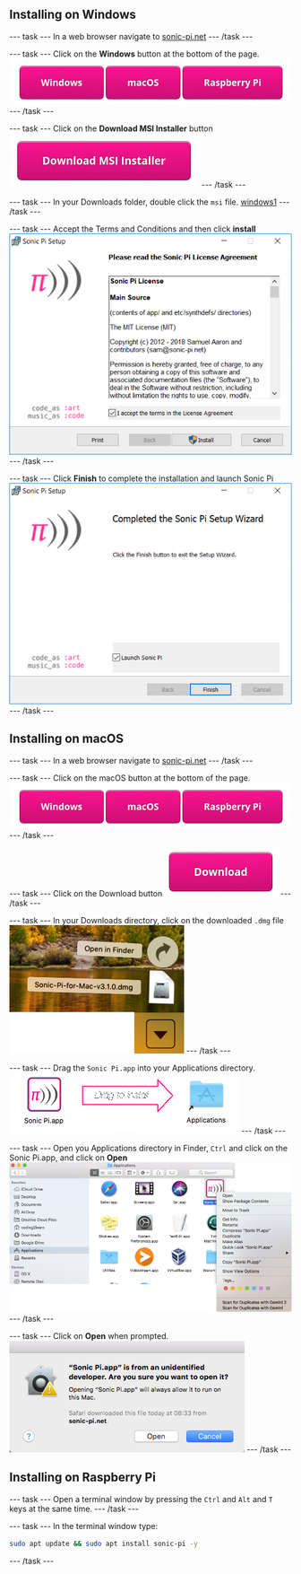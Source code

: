 ## Installing on Windows

--- task ---
In a web browser navigate to [sonic-pi.net](https://sonic-pi.net/)
--- /task ---

--- task ---
Click on the **Windows** button at the bottom of the page.
![downloads](images/download-buttons.png)
--- /task ---

--- task ---
Click on the **Download MSI Installer** button
![msi](images/msi-installer.png)
--- /task ---

--- task ---
In your Downloads folder, double click the `msi` file.
[windows1](images/windows1.png)
--- /task ---

--- task ---
Accept the Terms and Conditions and then click **install**
![windows2](images/windows2.png)
--- /task ---

--- task ---
Click **Finish** to complete the installation and launch Sonic Pi
![windows3](images/windows3.png)
--- /task ---

## Installing on macOS

--- task ---
In a web browser navigate to [sonic-pi.net](https://sonic-pi.net/)
--- /task ---

--- task ---
Click on the macOS button at the bottom of the page.
![downloads](images/download-buttons.png)
--- /task ---

--- task ---
Click on the Download button
![download](images/download.png)
--- /task ---

--- task ---
In your Downloads directory, click on the downloaded `.dmg` file
![macOS1](images/macOS1.png)
--- /task ---

--- task ---
Drag the `Sonic Pi.app` into your Applications directory.
![macOS2](images/macOS2.png)
--- /task ---

--- task ---
Open you Applications directory in Finder, `Ctrl` and click on the Sonic Pi.app, and click on **Open**
![macOS3](images/macOS3.png)
--- /task ---

--- task ---
Click on **Open** when prompted.
![macOS4](images/macOS4.png)
--- /task ---

## Installing on Raspberry Pi

--- task ---
Open a terminal window by pressing the `Ctrl` and `Alt` and `T` keys at the same time.
--- /task ---

--- task ---
In the terminal window type:

```bash
sudo apt update && sudo apt install sonic-pi -y
```
--- /task ---
